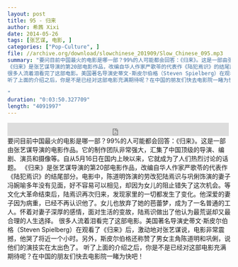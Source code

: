 ```yaml
---
layout: post
title: 95 - 归来
author: 希茜 Xixi
date: 2014-05-26
tags: [张艺谋, 电影, ]
categories: ["Pop-Culture", ]
file: //archive.org/download/slowchinese_201909/Slow_Chinese_095.mp3
summary: "要问目前中国最火的电影是哪一部？99%的人可能都会回答：《归来》。这是一部由张艺谋导演的电影作品。它的制作团队非常强大，汇集了中国顶级的导演、编剧、演员和摄像等。自从5月16日在国内上映以来，它就成为了人们热烈讨论的话题。
《归来》是张艺谋导演的第20部电影作品，改编自华人作家严歌苓的代表作《陆犯焉识》的结尾部分。电影中，陈道明饰演的劳改犯陆焉识与巩俐饰演的妻子冯婉喻多年没有见面，好不容易可以相见，却因为女儿的阻止错失了这次机会。等文化大革命结束后，陆焉识再次归来，发现家里的一切都发生了变化。他深爱的妻子因为病重，已经不再认识他了。女儿也放弃了她的芭蕾梦，成为了一名普通的工人。怀着对妻子深厚的感情，面对生活的变故，陆焉识做出了他认为最荒诞却又最合理的人生选择。
很多人流着泪看完了这部电影。美国著名导演史蒂文·斯皮尔伯格（Steven Spielberg）在观看了《归来》后，激动地对张艺谋说，电影非常震撼，他哭了将近一个小时。另外，斯皮尔伯格还称赞了男女主角陈道明和巩俐，说他们的演技实在太出色了。
听了上面的介绍之后，你是不是已经对这部电影充满期待呢？在中国的朋友们快去电影院一睹为快吧！
 
"
duration: "0:03:50.327709"
length: "4091997"
---
```


<iframe src="https://archive.org/embed/slowchinese_201909/Slow_Chinese_095.mp3" width="500" height="30" frameborder="0" webkitallowfullscreen="true" mozallowfullscreen="true" allowfullscreen></iframe>
要问目前中国最火的电影是哪一部？99%的人可能都会回答：《归来》。这是一部由张艺谋导演的电影作品。它的制作团队非常强大，汇集了中国顶级的导演、编剧、演员和摄像等。自从5月16日在国内上映以来，它就成为了人们热烈讨论的话题。
《归来》是张艺谋导演的第20部电影作品，改编自华人作家严歌苓的代表作《陆犯焉识》的结尾部分。电影中，陈道明饰演的劳改犯陆焉识与巩俐饰演的妻子冯婉喻多年没有见面，好不容易可以相见，却因为女儿的阻止错失了这次机会。等文化大革命结束后，陆焉识再次归来，发现家里的一切都发生了变化。他深爱的妻子因为病重，已经不再认识他了。女儿也放弃了她的芭蕾梦，成为了一名普通的工人。怀着对妻子深厚的感情，面对生活的变故，陆焉识做出了他认为最荒诞却又最合理的人生选择。
很多人流着泪看完了这部电影。美国著名导演史蒂文·斯皮尔伯格（Steven Spielberg）在观看了《归来》后，激动地对张艺谋说，电影非常震撼，他哭了将近一个小时。另外，斯皮尔伯格还称赞了男女主角陈道明和巩俐，说他们的演技实在太出色了。
听了上面的介绍之后，你是不是已经对这部电影充满期待呢？在中国的朋友们快去电影院一睹为快吧！
 
